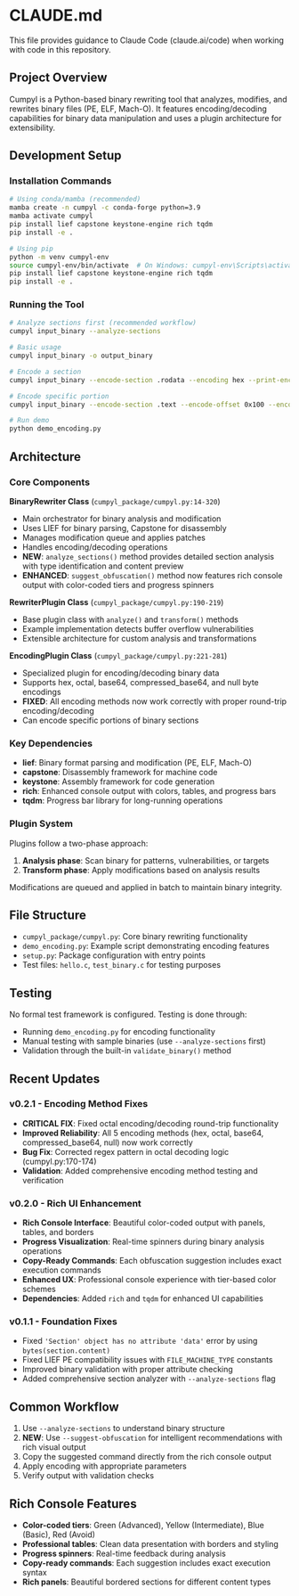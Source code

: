 # CLAUDE.md

This file provides guidance to Claude Code (claude.ai/code) when working with code in this repository.

## Project Overview

Cumpyl is a Python-based binary rewriting tool that analyzes, modifies, and rewrites binary files (PE, ELF, Mach-O). It features encoding/decoding capabilities for binary data manipulation and uses a plugin architecture for extensibility.

## Development Setup

### Installation Commands
```bash
# Using conda/mamba (recommended)
mamba create -n cumpyl -c conda-forge python=3.9
mamba activate cumpyl
pip install lief capstone keystone-engine rich tqdm
pip install -e .

# Using pip
python -m venv cumpyl-env
source cumpyl-env/bin/activate  # On Windows: cumpyl-env\Scripts\activate
pip install lief capstone keystone-engine rich tqdm
pip install -e .
```

### Running the Tool
```bash
# Analyze sections first (recommended workflow)
cumpyl input_binary --analyze-sections

# Basic usage
cumpyl input_binary -o output_binary

# Encode a section
cumpyl input_binary --encode-section .rodata --encoding hex --print-encoded

# Encode specific portion
cumpyl input_binary --encode-section .text --encode-offset 0x100 --encode-length 32 --encoding base64

# Run demo
python demo_encoding.py
```

## Architecture

### Core Components

**BinaryRewriter Class** (`cumpyl_package/cumpyl.py:14-320`)
- Main orchestrator for binary analysis and modification
- Uses LIEF for binary parsing, Capstone for disassembly
- Manages modification queue and applies patches
- Handles encoding/decoding operations
- **NEW**: `analyze_sections()` method provides detailed section analysis with type identification and content preview
- **ENHANCED**: `suggest_obfuscation()` method now features rich console output with color-coded tiers and progress spinners

**RewriterPlugin Class** (`cumpyl_package/cumpyl.py:190-219`)
- Base plugin class with `analyze()` and `transform()` methods
- Example implementation detects buffer overflow vulnerabilities
- Extensible architecture for custom analysis and transformations

**EncodingPlugin Class** (`cumpyl_package/cumpyl.py:221-281`)
- Specialized plugin for encoding/decoding binary data
- Supports hex, octal, base64, compressed_base64, and null byte encodings
- **FIXED**: All encoding methods now work correctly with proper round-trip encoding/decoding
- Can encode specific portions of binary sections

### Key Dependencies
- **lief**: Binary format parsing and modification (PE, ELF, Mach-O)
- **capstone**: Disassembly framework for machine code
- **keystone**: Assembly framework for code generation
- **rich**: Enhanced console output with colors, tables, and progress bars
- **tqdm**: Progress bar library for long-running operations

### Plugin System
Plugins follow a two-phase approach:
1. **Analysis phase**: Scan binary for patterns, vulnerabilities, or targets
2. **Transform phase**: Apply modifications based on analysis results

Modifications are queued and applied in batch to maintain binary integrity.

## File Structure
- `cumpyl_package/cumpyl.py`: Core binary rewriting functionality
- `demo_encoding.py`: Example script demonstrating encoding features
- `setup.py`: Package configuration with entry points
- Test files: `hello.c`, `test_binary.c` for testing purposes

## Testing
No formal test framework is configured. Testing is done through:
- Running `demo_encoding.py` for encoding functionality
- Manual testing with sample binaries (use `--analyze-sections` first)
- Validation through the built-in `validate_binary()` method

## Recent Updates

### v0.2.1 - Encoding Method Fixes
- **CRITICAL FIX**: Fixed octal encoding/decoding round-trip functionality
- **Improved Reliability**: All 5 encoding methods (hex, octal, base64, compressed_base64, null) now work correctly
- **Bug Fix**: Corrected regex pattern in octal decoding logic (cumpyl.py:170-174)
- **Validation**: Added comprehensive encoding method testing and verification

### v0.2.0 - Rich UI Enhancement
- **Rich Console Interface**: Beautiful color-coded output with panels, tables, and borders
- **Progress Visualization**: Real-time spinners during binary analysis operations
- **Copy-Ready Commands**: Each obfuscation suggestion includes exact execution commands
- **Enhanced UX**: Professional console experience with tier-based color schemes
- **Dependencies**: Added `rich` and `tqdm` for enhanced UI capabilities

### v0.1.1 - Foundation Fixes
- Fixed `'Section' object has no attribute 'data'` error by using `bytes(section.content)`
- Fixed LIEF PE compatibility issues with `FILE_MACHINE_TYPE` constants
- Improved binary validation with proper attribute checking
- Added comprehensive section analyzer with `--analyze-sections` flag

## Common Workflow
1. Use `--analyze-sections` to understand binary structure
2. **NEW**: Use `--suggest-obfuscation` for intelligent recommendations with rich visual output
3. Copy the suggested command directly from the rich console output
4. Apply encoding with appropriate parameters
5. Verify output with validation checks

## Rich Console Features
- **Color-coded tiers**: Green (Advanced), Yellow (Intermediate), Blue (Basic), Red (Avoid)
- **Professional tables**: Clean data presentation with borders and styling
- **Progress spinners**: Real-time feedback during analysis
- **Copy-ready commands**: Each suggestion includes exact execution syntax
- **Rich panels**: Beautiful bordered sections for different content types